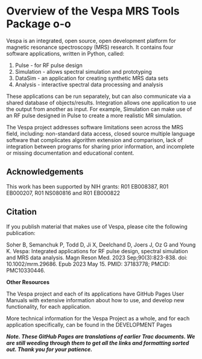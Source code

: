 #  Overview of the Vespa MRS Tools Package   o-o

Vespa is an integrated, open source, open development platform for magnetic resonance spectroscopy (MRS) research. It contains four  software applications, written in Python, called: 

1. Pulse      - for RF pulse design
2. Simulation - allows spectral simulation and prototyping
3. DataSim    - an application for creating synthetic MRS data sets 
4. Analysis   - interactive spectral data processing and analysis

These applications can be run separately, but can also communicate via a shared database of objects/results. Integration allows one application to use the output from another as input. For example, Simulation can make use of an RF pulse designed in Pulse to create a more realistic MR simulation.

The Vespa project addresses software limitations seen across the MRS field, including: non-standard data access, closed source multiple language software that complicates algorithm extension and comparison, lack of integration between programs for sharing prior information, and incomplete or missing documentation and educational content.

## Acknowledgements

This work has been supported by NIH grants: R01 EB008387, R01 EB000207, R01 NS080816 and R01 EB000822

## Citation

If you publish material that makes use of Vespa, please cite the following publication:

Soher B, Semanchuk P, Todd D, Ji X, Deelchand D, Joers J, Oz G and Young K. Vespa: Integrated applications for RF pulse design, spectral simulation and MRS data analysis. Magn Reson Med. 2023 Sep;90(3):823-838. doi: 10.1002/mrm.29686. Epub 2023 May 15. PMID: 37183778; PMCID: PMC10330446.

**Other Resources**

The Vespa project and each of its applications have GitHub Pages User Manuals with extensive information about how to use, and develop new functionality, for each application. 

More technical information for the Vespa Project as a whole, and for each application specifically, can be found in the DEVELOPMENT Pages

**_Note. These GitHub Pages are translations of earlier Trac documents. We are still weeding through them to get all the links and formatting sorted out.  Thank you for your patience._**